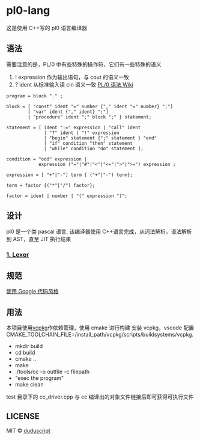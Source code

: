 <!--
 * @Author: zhangsunbaohong
 * @Email: zhangsunbaohong@163.com
 * @Date: 2021-10-12 07:59:47
 * @LastEditTime: 2022-04-26 21:42:36
 * @Description:
-->

# pl0-lang

这是使用 C++写的 pl0 语言编译器

## 语法

需要注意的是，PL/0 中有些特殊的操作符，它们有一些特殊的语义

1. ! expression 作为输出语句，与 cout 的语义一致
2. ? ident 从标准输入读 cin 语义一致
   [PL/0 语法 Wiki](https://en.wikipedia.org/wiki/PL/0#cite_note-2)

```
program = block "." ;

block = [ "const" ident "=" number {"," ident "=" number} ";"]
        [ "var" ident {"," ident} ";"]
        { "procedure" ident ";" block ";" } statement;

statement = [ ident ":=" expression | "call" ident
              | "?" ident | "!" expression
              | "begin" statement {";" statement } "end"
              | "if" condition "then" statement
              | "while" condition "do" statement ];

condition = "odd" expression |
            expression ("="|"#"|"<"|"<="|">"|">=") expression ;

expression = [ "+"|"-"] term { ("+"|"-") term};

term = factor {("*"|"/") factor};

factor = ident | number | "(" expression ")";
```

## 设计

pl0 是一个类 pascal 语言, 该编译器使用 C++语言完成，从词法解析，语法解析到 AST，直至 JIT 执行结束

### [1. Lexer](./docs/Lexer.md)

## 规范

[使用 Google 代码风格](https://zh-google-styleguide.readthedocs.io/en/latest/google-cpp-styleguide/naming/#general-naming-rules)

## 用法

本项目使用[vcpkg](https://vcpkg.io/en/index.html)作依赖管理，使用 cmake 进行构建
安装 vcpkg，vscode 配置 CMAKE_TOOLCHAIN_FILE=/install_path/vcpkg/scripts/buildsystems/vcpkg.

- mkdir build
- cd build
- cmake ..
- make
- ./tools/cc -o outfile -c filepath
- "exec the program"
- make clean

test 目录下的 cc_driver.cpp 与 cc 编译出的对象文件链接后即可获得可执行文件

## LICENSE

MIT © [duduscript](https://github.com/duduscript)
